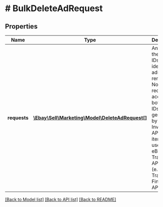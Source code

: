 # # BulkDeleteAdRequest

## Properties

Name | Type | Description | Notes
------------ | ------------- | ------------- | -------------
**requests** | [**\Ebay\Sell\Marketing\Model\DeleteAdRequest[]**](DeleteAdRequest.md) | An array of the listing IDs that identify the ads to remove. Note: This request accepts both listing IDs, as generated by the Inventory API, and an item IDs, as used in the eBay Traditional API set (e.g., the Trading and Finding APIs). | [optional]

[[Back to Model list]](../../README.md#models) [[Back to API list]](../../README.md#endpoints) [[Back to README]](../../README.md)
